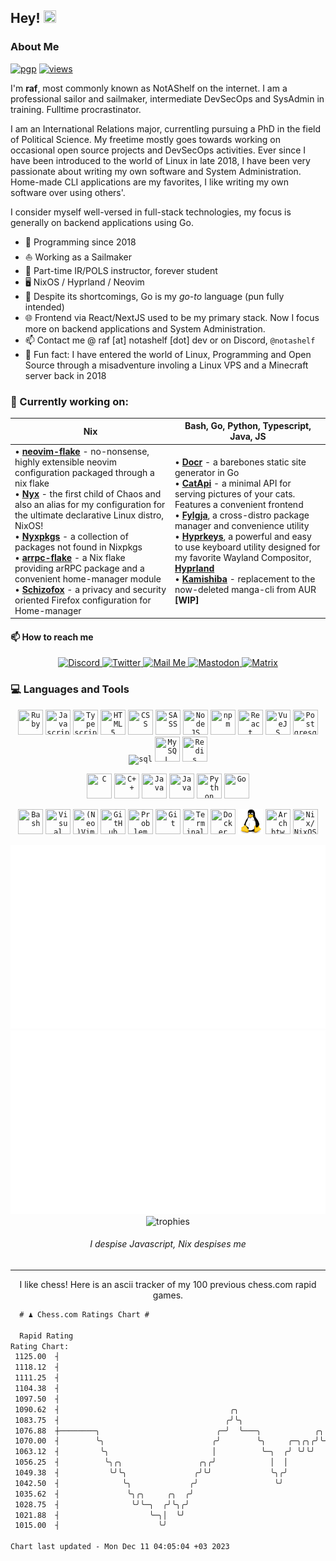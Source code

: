 ## Hey! <img src="../assets/Hi.gif" width="20px" height="20px">

### About Me

[![pgp](https://img.shields.io/badge/pgp-0xBA46BCC36E912922-313131?style=flat&labelColor=545454&color=313131)](https://github.com/notashelf.gpg) [![views](https://komarev.com/ghpvc/?username=notashelf&style=flat&color=313131&label=views)](https://github.com/notashelf)

I'm **raf**, most commonly known as NotAShelf on the internet. I am a professional sailor and sailmaker, intermediate DevSecOps and SysAdmin in training.
Fulltime procrastinator.

I am an International Relations major, currentling pursuing a PhD in the field of Political Science. My freetime mostly goes towards working on occasional
open source projects and DevSecOps activities. Ever since I have been introduced to the world of Linux in late 2018, I have been very passionate about writing
my own software and System Administration. Home-made CLI applications are my favorites, I like writing my own software over using others'.

I consider myself well-versed in full-stack technologies, my focus is generally on backend applications using Go.

- 📅 Programming since 2018
- ⛵ Working as a Sailmaker
- 🏫 Part-time IR/POLS instructor, forever student
- 🖥️ NixOS / Hyprland / Neovim
- 👨 Despite its shortcomings, Go is my _go-to_ language (pun fully intended)
- 🌐 Frontend via React/NextJS used to be my primary stack. Now I focus more on backend applications and System Administration.
- 📫 Contact me @ raf [at] notashelf [dot] dev or on Discord, `@notashelf`
- 🎲 Fun fact: I have entered the world of Linux, Programming and Open Source through a misadventure involing a Linux VPS and a Minecraft server back in 2018

### 🔭 Currently working on:

| **Nix**                                                                                                                                                                                                                                                                                                                                                                                                                                                                                                                                                                                                                                                                                                              | **Bash**, **Go**, **Python**, **Typescript**, **Java**, **JS**                                                                                                                                                                                                                                                                                                                                                                                                                                                                                                                                                                                                                                              |
| -------------------------------------------------------------------------------------------------------------------------------------------------------------------------------------------------------------------------------------------------------------------------------------------------------------------------------------------------------------------------------------------------------------------------------------------------------------------------------------------------------------------------------------------------------------------------------------------------------------------------------------------------------------------------------------------------------------------- | ----------------------------------------------------------------------------------------------------------------------------------------------------------------------------------------------------------------------------------------------------------------------------------------------------------------------------------------------------------------------------------------------------------------------------------------------------------------------------------------------------------------------------------------------------------------------------------------------------------------------------------------------------------------------------------------------------------- |
| • [**neovim-flake**](https://github.com/notashelf/neovim-flake) - no-nonsense, highly extensible neovim configuration packaged through a nix flake<br> • [**Nyx**](https://github.com/notashelf/nyx) - the first child of Chaos and also an alias for my configuration for the ultimate declarative Linux distro, NixOS!<br> • [**Nyxpkgs**](https://github.com/notashelf/nyxkgs) - a collection of packages not found in Nixpkgs<br> • [**arrpc-flake**](https://github.com/NotAShelf/arrpc-flake) - a Nix flake providing arRPC package and a convenient home-manager module<br>• [**Schizofox**](https://github.com/schizofox/schizofox) - a privacy and security oriented Firefox configuration for Home-manager | • [**Docr**](https://github.com/notashelf/docr) - a barebones static site generator in Go<br>• [**CatApi**](https://github.com/notashelf/catApi) - a minimal API for serving pictures of your cats. Features a convenient frontend<br>• [**Fylgja**](https://github.com/hyprland-communştyf/Fylgja), a cross-distro package manager and convenience utility<br>• [**Hyprkeys**](https://github.com/hyprland-community/Hyprkeys), a powerful and easy to use keyboard utility designed for my favorite Wayland Compositor, [**Hyprland**](https://github.com/hyprwm/Hyprland)<br>• [**Kamishiba**](https://github.com/notashelf/kamishiba) - replacement to the now-deleted manga-cli from AUR **[WIP]**<br> |

#### 📫 How to reach me

<p align="center">
 <a href="https://discord.gg/TS6w3TYZRM">
   <img title="Discord" src="../main/assets/icons/discord.svg" width="3.5%">
 </a>
 <a href="https://twitter.com/NotAShelf">
   <img title="Twitter" src="../main/assets/icons/twitter.svg" width="3.5%">
 </a>
 <a href="mailto:me@notashelf.dev">
   <img title="Mail Me" src="../main/assets/icons/gmail.svg" width="3.5%">
 </a>
 <a href="https://social.notashelf.dev/@raf">
   <img title="Mastodon" src="../main/assets/icons/mastodon.svg" width="3.5%">
 </a>
 <a href="https://matrix.to/#/@raf:notashelf.dev">
   <img title="Matrix" src="../main/assets/icons/matrix.svg" width="3.5%">
 </a>
</p>

### 💻 Languages and Tools

<p align="center">
  <code><img title="Ruby" height="40" width="40" src="../main/.github/assets/icons/ruby.png"></code>
  <code><img title="Javascript" height="40" width="40" src="../main/.github/assets/icons/Javascript.png"></code>
  <code><img title="Typescript" height="40" width="40" src="../main/.github/assets/icons/typescript.png"></code>
  <code><img title="HTML5" height="40" width="40" src="../main/.github/assets/icons/html5.svg"></code>
  <code><img title="CSS" height="40" width="40" src="../main/.github/assets/icons/css.svg"></code>
  <code><img title="SASS" height="40" width="40" src="../main/.github/assets/icons/sass.svg"></code>
  <code><img title="NodeJS" height="40" width="40" src="../main/.github/assets/icons/nodejs.png"></code>
  <code><img title="npm" height="40" width="40" src="../main/.github/assets/icons/npm.svg"></code>
  <code><img title="React" height="40" width="40" src="../main/.github/assets/icons/react-original-wordmark.svg"></code>
  <code><img title="VueJS" height="40" width="40" src="../main/.github/assets/icons/vuejs-original-wordmark.svg"></code>
  <code><img title="Postgresql" height="40" width="40" src="../main/.github/assets/icons/postgresql.png"></code>
  <code><img title="SQL" height="40" width="40" src="../main/.github/assets/icons/sql.png" alt="sql"></code>
  <code><img title="MySQL" height="40" width="40" src="../main/.github/assets/icons/mysql.svg"></code>
  <code><img title="Redis" height="40" width="40" src="../main/.github/assets/icons/redis.png"></code>
</p>
<p align="center">
  <code><img title="C" height="40" width="40" src="../main/.github/assets/icons/c.svg"></code>
  <code><img title="C++" height="40" width="40"  src="../main/.github/assets/icons/cpp.svg"></code>
  <code><img title="Java" height="40" width="40" src="../main/.github/assets/icons/java.png"></code>
  <code><img title="Java" height="40" width="40" src="../main/.github/assets/icons/kotlin.png"></code>
  <code><img title="Python" height="40" width="40" src="../main/.github/assets/icons/python-original.svg"></code>
  <code><img title="Go" height="40" width="40" src="../main/.github/assets/icons/go.png"></code>
</p>

<p align="center">
  <code><img title="Bash" height="40" width="40" src="../main/.github/assets/icons/bash.png"></code>
  <code><img title="Visual Studio Code" height="40" width="40" src="../main/.github/assets/icons/vscode.png"></code>
  <code><img title="(Neo)Vim" height="40" width="40" src="../main/.github/assets/icons/vim.png"></code>
  <code><img title="GitHub" height="40" width="40" src="../main/.github/assets/icons/github.svg"></code>
  <code><img title="Problem Solving" height="40" width="40" src="../main/.github/assets/icons/problemSolving.png"></code>
  <code><img title="Git" height="40" width="40" src="../main/.github/assets/icons/git-original.svg"></code>
  <code><img title="Terminal" height="40" width="40" src="../main/.github/assets/icons/terminal.png"></code>
  <code><img title="Docker" height="40" width="40" src="../main/.github/assets/icons/docker.png"></code>
  <code><img title="Linux" height="40" width="40" src="https://raw.githubusercontent.com/devicons/devicon/master/icons/linux/linux-original.svg"></code>
  <code><img title="Arch btw" height="40" width="40" src="../main/.github/assets/icons/arch.svg" href="https://aur.archlinux.org/account/notashelf"></code>
  <code><img title="Nix/NixOS" height="40" width="40" src="../main/.github/assets/icons/nix-snowflake.svg"></code>
</p>

<p align="center">
   <img title="overview" src="https://github.com/NotAShelf/NotAShelf/blob/output/generated/overview.svg">
   <img title="languages" src="https://github.com/NotAShelf/NotAShelf/blob/output/generated/languages.svg">
   <img title="trophies" src="https://github-profile-trophy.vercel.app/?username=NotAShelf&theme=onedark&no-frame=false&row=1&&margin-w=20&no-bg=true">
</p>

<h6 align="center">I despise Javascript, Nix despises me</h6>

---

<p align="center">I like chess! Here is an ascii tracker of my 100 previous chess.com rapid games.</p>

```txt
  # ♟︎ Chess.com Ratings Chart #

  Rapid Rating
Rating Chart:
 1125.00  ┤
 1118.12  ┤                                                                     ╭╮╭╮╭╮
 1111.25  ┤                                                                    ╭╯╰╯╰╯╰╮╭╮
 1104.38  ┤                                                                   ╭╯      ╰╯╰─╮            ╭─╮   ╭
 1097.50  ┤                                                                  ╭╯           ╰╮╭╮╭╮      ╭╯ ╰╮ ╭╯
 1090.62  ┤                                      ╭╮                          │             ╰╯╰╯╰╮  ╭╮╭╯   ╰─╯
 1083.75  ┤                                     ╭╯╰╮                   ╭╮╭╮ ╭╯                  ╰╮╭╯╰╯
 1076.88  ┼────────╮                          ╭─╯  ╰───╮            ╭╮╭╯╰╯╰─╯                    ╰╯
 1070.00  ┤        ╰╮                        ╭╯        ╰╮     ╭─╮╭╮╭╯╰╯
 1063.12  ┤         ╰╮                       │          ╰─╮  ╭╯ ╰╯╰╯
 1056.25  ┤          ╰╮╭╮                 ╭╮╭╯            │  │
 1049.38  ┤           ╰╯╰╮               ╭╯╰╯             ╰╮╭╯
 1042.50  ┤              ╰╮             ╭╯                 ╰╯
 1035.62  ┤               ╰╮╭╮     ╭╮  ╭╯
 1028.75  ┤                ╰╯╰─╮  ╭╯╰╮╭╯
 1021.88  ┤                    ╰─╮│  ╰╯
 1015.00  ┤                      ╰╯

Chart last updated - Mon Dec 11 04:05:04 +03 2023
```

